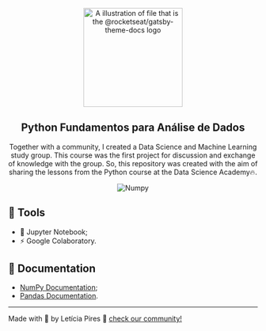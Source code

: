 <p align="center">
  <img src="https://github.com/letpires/dsa_python/blob/main/python%20pandas%20(2).png" alt="A illustration of file that is the @rocketseat/gatsby-theme-docs logo" width="200">
</p>

<h2 align="center">
  Python Fundamentos para Análise de Dados
</h2>

<p align="center">
  Together with a community, I created a Data Science and Machine Learning study group. This course was the first project for discussion and exchange of knowledge with the group. So, this repository was created with the aim of sharing the lessons from the Python course at the Data Science Academy🔥.</a>
</p>

<p align="center">
    <img alt="Numpy" src="https://img.shields.io/badge/numpy-1.20.0-blue">

   </a>
</p>

## 🚀 Tools

- 📄 Jupyter Notebook;
- ⚡️ Google Colaboratory.

## 📄 Documentation

- [NumPy Documentation](https://numpy.org/doc/);
- [Pandas Documentation](https://pandas.pydata.org/docs/).

---

Made with 💜 by Letícia Pires :wave: [check our community!](https://discord.gg/gpsxUjex9T)
